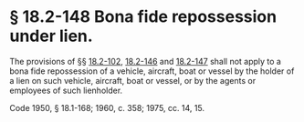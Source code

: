 # § 18.2-148 Bona fide repossession under lien.

<p>The provisions of §§ <a href='http://law.lis.virginia.gov/vacode/18.2-102/'>18.2-102</a>, <a href='http://law.lis.virginia.gov/vacode/18.2-146/'>18.2-146</a> and <a href='http://law.lis.virginia.gov/vacode/18.2-147/'>18.2-147</a> shall not apply to a bona fide repossession of a vehicle, aircraft, boat or vessel by the holder of a lien on such vehicle, aircraft, boat or vessel, or by the agents or employees of such lienholder.</p><p>Code 1950, § 18.1-168; 1960, c. 358; 1975, cc. 14, 15.</p>